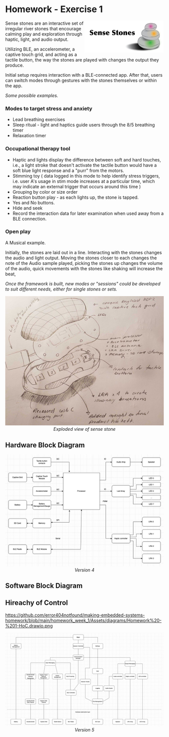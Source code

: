 # Homework - Exercise 1

<img align="right" width = 50% src="https://github.com/error404notfound/making-embedded-systems-homework/blob/main/homework_week_1/Assets/images/Introduction%20and%20Description%20.png">
<p>
Sense stones are an interactive set of irregular river stones that encourage calming play and exploration through haptic, light, and audio output.

Utilizing BLE, an accelerometer, a captive touch grid, and acting as a tactile button, the way the stones are played with changes the output they produce.

Initial setup requires interaction with a BLE-connected app. After that, users can switch modes through gestures with the stones themselves or within the app.

*Some possible examples.*

### Modes to target stress and anxiety

- Lead breathing exercises
- Sleep ritual - light and haptics guide users through the 8/5 breathing timer
- Relaxation timer

### Occupational therapy tool

- Haptic and lights display the difference between soft and hard touches, i.e., a light stroke that doesn't activate the tactile button would have a soft blue light response and a "purr" from the motors.
- Stimming toy (  data logged in this mode to help identify stress triggers, i.e.  user A's usage in stim mode increases at a particular time, which may indicate an external trigger that occurs around this time )
- Grouping by color or size order
- Reaction button play - as each lights up, the stone is tapped.
- Yes and No buttons.
- Hide and seek
- Record the interaction data for later examination when used away from a BLE connection.

### Open play

A Musical example.

Initially, the stones are laid out in a line. Interacting with the stones changes the audio and light output. Moving the stones closer to each changes the note of the Audio sample played, picking the stones up changes the volume of the audio,  quick movements with the stones like shaking will increase the beat,

*Once the framework is built, new modes or "sessions" could be developed to suit different needs, either for single stones or sets.*
<p align="center">
  <img  src="https://github.com/error404notfound/making-embedded-systems-homework/blob/main/homework_week_1/Assets/images/20220324_215846.jpg">
  <i>Exploded view of sense stone</i>
</p>

## Hardware Block Diagram

<p></p>
<p align="center">
  <img  src="https://github.com/error404notfound/making-embedded-systems-homework/blob/main/homework_week_1/Assets/diagrams/Homework%20-%201-Hardware%20Block.drawio.png">
  <i>Version 4</i>
</p>

## Software Block Diagram

## Hireachy of Control
https://github.com/error404notfound/making-embedded-systems-homework/blob/main/homework_week_1/Assets/diagrams/Homework%20-%201-HoC.drawio.png
<p></p>
<p align="center">
  <img  src="https://github.com/error404notfound/making-embedded-systems-homework/blob/main/homework_week_1/Assets/diagrams/Homework%20-%201-HoC.drawio.png">
  <i>Version 5</i>
</p>
